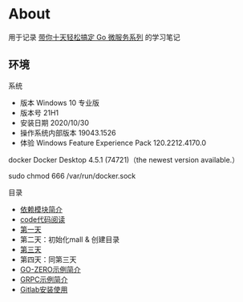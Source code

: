 # About
用于记录 [带你十天轻松搞定 Go 微服务系列](https://juejin.cn/user/2348212566892574/posts) 的学习笔记

## 环境

系统
- 版本	Windows 10 专业版
- 版本号	21H1
- 安装日期	‎2020/‎10/‎30
- 操作系统内部版本	19043.1526
- 体验	Windows Feature Experience Pack 120.2212.4170.0

docker
Docker Desktop 4.5.1 (74721)（the newest version available.）

sudo chmod 666 /var/run/docker.sock

目录
- [依赖模块简介](notes/module_intro.md)
- [code代码阅读](notes/code_read_01.md)
- [第一天](notes/day_01.md)
- 第二天：初始化mall & 创建目录
- [第三天](notes/day_03.md)
- 第四天：同第三天
- [GO-ZERO示例简介](notes/zero_intro.md)
- [GRPC示例简介](notes/grpc_intro.md)
- [Gitlab安装使用](notes/gitlab_use.md)